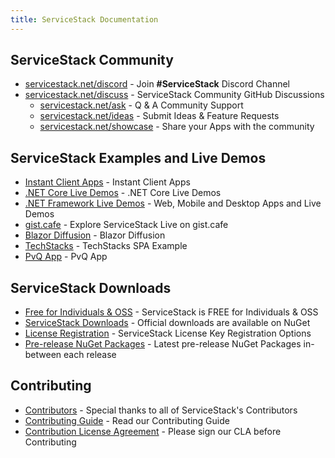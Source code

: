 ```yaml
---
title: ServiceStack Documentation
---
```


## ServiceStack Community

- [servicestack.net/discord](https://servicestack.net/discord) - Join **#ServiceStack** Discord Channel
- [servicestack.net/discuss](https://servicestack.net/discuss) - ServiceStack Community GitHub Discussions
    - [servicestack.net/ask](https://servicestack.net/ask) - Q & A Community Support
    - [servicestack.net/ideas](https://servicestack.net/ideas) - Submit Ideas & Feature Requests
    - [servicestack.net/showcase](https://servicestack.net/showcase) - Share your Apps with the community

## ServiceStack Examples and Live Demos

- [Instant Client Apps](https://apps.servicestack.net) - Instant Client Apps
- [.NET Core Live Demos](https://github.com/NetCoreApps/LiveDemos) - .NET Core Live Demos
- [.NET Framework Live Demos](https://github.com/ServiceStackApps/LiveDemos) - Web, Mobile and Desktop Apps and Live Demos
- [gist.cafe](https://gist.cafe) - Explore ServiceStack Live on gist.cafe
- [Blazor Diffusion](https://blazordiffusion.com) - Blazor Diffusion
- [TechStacks](https://techstacks.io) - TechStacks SPA Example
- [PvQ App](https://pvq.app) - PvQ App

## ServiceStack Downloads

- [Free for Individuals & OSS](https://servicestack.net/free) - ServiceStack is FREE for Individuals & OSS
- [ServiceStack Downloads](https://servicestack.net/download) - Official downloads are available on NuGet
- [License Registration](/register) - ServiceStack License Key Registration Options
- [Pre-release NuGet Packages](/pre-release) - Latest pre-release NuGet Packages in-between each release

## Contributing

- [Contributors](/contributors) - Special thanks to all of ServiceStack's Contributors
- [Contributing Guide](/contributing) - Read our Contributing Guide
- [Contribution License Agreement](https://docs.google.com/forms/d/16Op0fmKaqYtxGL4sg7w_g-cXXyCoWjzppgkuqzOeKyk/viewform) - Please sign our CLA before Contributing
